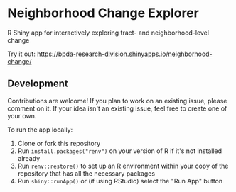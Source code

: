 # Neighborhood Change Explorer
R Shiny app for interactively exploring tract- and neighborhood-level change

Try it out: https://bpda-research-division.shinyapps.io/neighborhood-change/ 

## Development
Contributions are welcome! If you plan to work on an existing issue, please comment on it. If your idea isn't an existing issue, feel free to create one of your own.

To run the app locally: 

1. Clone or fork this repository
2. Run `install.packages("renv")` on your version of R if it's not installed already
3. Run `renv::restore()` to set up an R environment within your copy of the repository that has all the necessary packages
4. Run `shiny::runApp()` or (if using RStudio) select the "Run App" button
